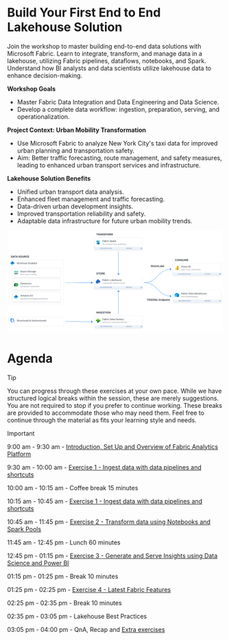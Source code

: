 # Build Your First End to End Lakehouse Solution

Join the workshop to master building end-to-end data solutions with Microsoft Fabric. Learn to integrate, transform, and manage data in a lakehouse, utilizing Fabric pipelines, dataflows, notebooks, and Spark. Understand how BI analysts and data scientists utilize lakehouse data to enhance decision-making.

**Workshop Goals**
- Master Fabric Data Integration and Data Engineering and Data Science.
- Develop a complete data workflow: ingestion, preparation, serving, and operationalization.

**Project Context: Urban Mobility Transformation**
- Use Microsoft Fabric to analyze New York City's taxi data for improved urban planning and transportation safety.
- Aim: Better traffic forecasting, route management, and safety measures, leading to enhanced urban transport services and infrastructure.

**Lakehouse Solution Benefits**
- Unified urban transport data analysis.
- Enhanced fleet management and traffic forecasting.
- Data-driven urban development insights.
- Improved transportation reliability and safety.
- Adaptable data infrastructure for future urban mobility trends.

![Build Your First End to End Lakehouse Solution](screenshots/start/diagram.png)

# Agenda

> [!TIP]
> You can progress through these exercises at your own pace. While we have structured logical breaks within the session, these are merely suggestions. You are not required to stop if you prefer to continue working. These breaks are provided to accommodate those who may need them. Feel free to continue through the material as fits your learning style and needs.


> [!IMPORTANT]
> 9:00 am - 9:30 am - [Introduction, Set Up and Overview of Fabric Analytics Platform](exercise-0-setup/start.md)
> 
> 9:30 am - 10:00 am - [Exercise 1 - Ingest data with data pipelines and shortcuts](./exercise-1/exercise-1.md) 
> 
> 10:00 am - 10:15 am - Coffee break 15 minutes
> 
> 10:15 am - 10:45 am - [Exercise 1 - Ingest data with data pipelines and shortcuts](./exercise-1/exercise-1.md)
> 
> 10:45 am - 11:45 pm - [Exercise 2 - Transform data using Notebooks and Spark Pools](./exercise-2/exercise-2.md)
> 
> 11:45 am - 12:45 pm - Lunch 60 minutes
> 
> 12:45 pm - 01:15 pm - [Exercise 3 - Generate and Serve Insights using Data Science and Power BI](./exercise-3/exercise-3.md)
> 
> 01:15 pm - 01:25 pm - Break 10 minutes
> 
> 01:25 pm - 02:25 pm - [Exercise 4 - Latest Fabric Features](./exercise-4/exercise-4.md)
> 
> 02:25 pm - 02:35 pm - Break 10 minutes
> 
> 02:35 pm - 03:05 pm - Lakehouse Best Practices
> 
> 03:05 pm - 04:00 pm - QnA, Recap and [Extra exercises](exercise-extra/extra.md)
>